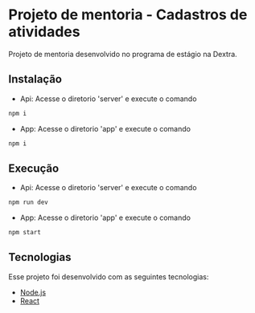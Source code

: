 # Projeto de mentoria - Cadastros de atividades

Projeto de mentoria desenvolvido no programa de estágio na Dextra.

## Instalação

- Api: Acesse o diretorio 'server' e execute o comando

```bash
npm i
```
- App: Acesse o diretorio 'app' e execute o comando

```bash
npm i
```

## Execução

- Api: Acesse o diretorio 'server' e execute o comando

```bash
npm run dev
```
- App: Acesse o diretorio 'app' e execute o comando

```bash
npm start
```

## Tecnologias

Esse projeto foi desenvolvido com as seguintes tecnologias:

- [Node.js](https://nodejs.org/en/)
- [React](https://reactjs.org)
